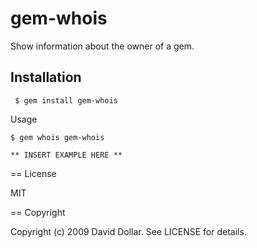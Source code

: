 # gem-whois

Show information about the owner of a gem.

## Installation

     $ gem install gem-whois

Usage

    $ gem whois gem-whois

    ** INSERT EXAMPLE HERE **

== License

MIT

== Copyright

Copyright (c) 2009 David Dollar. See LICENSE for details.
